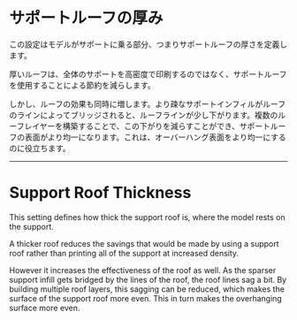 サポートルーフの厚み
====
この設定はモデルがサポートに乗る部分、つまりサポートルーフの厚さを定義します。

厚いルーフは、全体のサポートを高密度で印刷するのではなく、サポートルーフを使用することによる節約を減らします。

しかし、ルーフの効果も同時に増します。より疎なサポートインフィルがルーフのラインによってブリッジされると、ルーフラインが少し下がります。複数のルーフレイヤーを構築することで、この下がりを減らすことができ、サポートルーフの表面がより均一になります。これは、オーバーハング表面をより均一にするのに役立ちます。

---

Support Roof Thickness
====
This setting defines how thick the support roof is, where the model rests on the support.

A thicker roof reduces the savings that would be made by using a support roof rather than printing all of the support at increased density.

However it increases the effectiveness of the roof as well. As the sparser support infill gets bridged by the lines of the roof, the roof lines sag a bit. By building multiple roof layers, this sagging can be reduced, which makes the surface of the support roof more even. This in turn makes the overhanging surface more even.